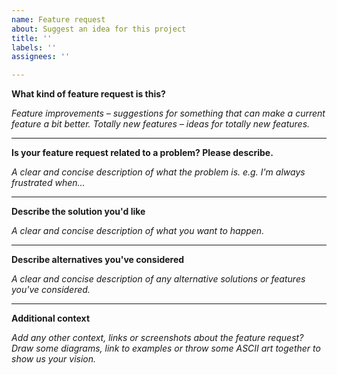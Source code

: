 ```yaml
---
name: Feature request
about: Suggest an idea for this project
title: ''
labels: ''
assignees: ''

---
```


**What kind of feature request is this?**

_Feature improvements – suggestions for something that can make a current feature a bit better._
_Totally new features – ideas for totally new features._

---

**Is your feature request related to a problem? Please describe.**

_A clear and concise description of what the problem is._
_e.g. I'm always frustrated when..._

---

**Describe the solution you'd like**

_A clear and concise description of what you want to happen._

---

**Describe alternatives you've considered**

_A clear and concise description of any alternative solutions or features you've considered._

---

**Additional context**

_Add any other context, links or screenshots about the feature request?_
_Draw some diagrams, link to examples or throw some ASCII art together to show us your vision._
